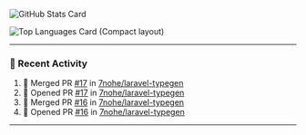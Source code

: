 ![GitHub Stats Card](https://github-readme-stats.vercel.app/api?username=7nohe&count_private=true&theme=react)

![Top Languages Card (Compact layout)](https://github-readme-stats.vercel.app/api/top-langs/?username=7nohe&layout=compact&theme=react)

---

### :koala: Recent Activity

<!--START_SECTION:activity-->
1. 🎉 Merged PR [#17](https://github.com/7nohe/laravel-typegen/pull/17) in [7nohe/laravel-typegen](https://github.com/7nohe/laravel-typegen)
2. 💪 Opened PR [#17](https://github.com/7nohe/laravel-typegen/pull/17) in [7nohe/laravel-typegen](https://github.com/7nohe/laravel-typegen)
3. 🎉 Merged PR [#16](https://github.com/7nohe/laravel-typegen/pull/16) in [7nohe/laravel-typegen](https://github.com/7nohe/laravel-typegen)
4. 💪 Opened PR [#16](https://github.com/7nohe/laravel-typegen/pull/16) in [7nohe/laravel-typegen](https://github.com/7nohe/laravel-typegen)
<!--END_SECTION:activity-->

---
